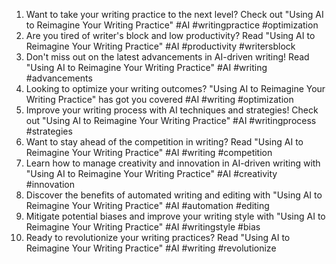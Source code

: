 1. Want to take your writing practice to the next level? Check out "Using AI to Reimagine Your Writing Practice" #AI #writingpractice #optimization
2. Are you tired of writer's block and low productivity? Read "Using AI to Reimagine Your Writing Practice" #AI #productivity #writersblock
3. Don't miss out on the latest advancements in AI-driven writing! Read "Using AI to Reimagine Your Writing Practice" #AI #writing #advancements
4. Looking to optimize your writing outcomes? "Using AI to Reimagine Your Writing Practice" has got you covered #AI #writing #optimization
5. Improve your writing process with AI techniques and strategies! Check out "Using AI to Reimagine Your Writing Practice" #AI #writingprocess #strategies
6. Want to stay ahead of the competition in writing? Read "Using AI to Reimagine Your Writing Practice" #AI #writing #competition
7. Learn how to manage creativity and innovation in AI-driven writing with "Using AI to Reimagine Your Writing Practice" #AI #creativity #innovation
8. Discover the benefits of automated writing and editing with "Using AI to Reimagine Your Writing Practice" #AI #automation #editing
9. Mitigate potential biases and improve your writing style with "Using AI to Reimagine Your Writing Practice" #AI #writingstyle #bias
10. Ready to revolutionize your writing practices? Read "Using AI to Reimagine Your Writing Practice" #AI #writing #revolutionize
